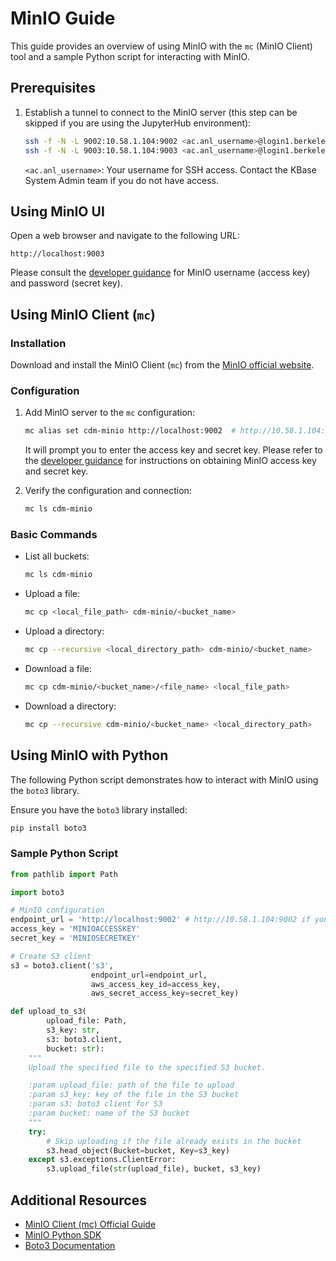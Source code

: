 
# MinIO Guide

This guide provides an overview of using MinIO with the `mc` (MinIO Client) tool and a sample Python script for 
interacting with MinIO.

## Prerequisites

1. Establish a tunnel to connect to the MinIO server (this step can be skipped if you are using the JupyterHub environment):

    ```bash
    ssh -f -N -L 9002:10.58.1.104:9002 <ac.anl_username>@login1.berkeley.kbase.us 
    ssh -f -N -L 9003:10.58.1.104:9003 <ac.anl_username>@login1.berkeley.kbase.us 
    ```

   `<ac.anl_username>`: Your username for SSH access. Contact the KBase System Admin team if you do not have access.

## Using MinIO UI
Open a web browser and navigate to the following URL:

```
http://localhost:9003
```
Please consult the [developer guidance](dev_guide.md#readwrite-minio-username-and-password) for MinIO username (access key) and password (secret key).

## Using MinIO Client (`mc`)

### Installation

Download and install the MinIO Client (`mc`) from the [MinIO official website](https://min.io/download?license=agpl&platform=macos).

### Configuration

1. Add MinIO server to the `mc` configuration:

    ```bash
    mc alias set cdm-minio http://localhost:9002  # http://10.58.1.104:9002 if you're already in the JupyterHub environment
    ```
    It will prompt you to enter the access key and secret key. Please refer to the [developer guidance](dev_guide.md#readwrite-minio-username-and-password) for instructions on obtaining MinIO access key and secret key.


3. Verify the configuration and connection:

    ```bash
    mc ls cdm-minio
    ```
   

### Basic Commands

* List all buckets:

    ```bash
    mc ls cdm-minio
    ```

* Upload a file:

    ```bash
    mc cp <local_file_path> cdm-minio/<bucket_name>
    ```
* Upload a directory:

    ```bash
    mc cp --recursive <local_directory_path> cdm-minio/<bucket_name>
    ```
    
* Download a file:

    ```bash
    mc cp cdm-minio/<bucket_name>/<file_name> <local_file_path>
    ```
  
* Download a directory:

    ```bash
    mc cp --recursive cdm-minio/<bucket_name> <local_directory_path>
    ```
  
## Using MinIO with Python

The following Python script demonstrates how to interact with MinIO using the `boto3` library.

Ensure you have the `boto3` library installed:

```bash
pip install boto3
```

### Sample Python Script
```python
from pathlib import Path

import boto3

# MinIO configuration
endpoint_url = 'http://localhost:9002' # http://10.58.1.104:9002 if you're already in the JupyterHub environment
access_key = 'MINIOACCESSKEY'
secret_key = 'MINIOSECRETKEY'

# Create S3 client
s3 = boto3.client('s3', 
                  endpoint_url=endpoint_url, 
                  aws_access_key_id=access_key, 
                  aws_secret_access_key=secret_key)

def upload_to_s3(
        upload_file: Path,
        s3_key: str,
        s3: boto3.client,
        bucket: str):
    """
    Upload the specified file to the specified S3 bucket.

    :param upload_file: path of the file to upload
    :param s3_key: key of the file in the S3 bucket
    :param s3: boto3 client for S3
    :param bucket: name of the S3 bucket
    """
    try:
        # Skip uploading if the file already exists in the bucket
        s3.head_object(Bucket=bucket, Key=s3_key)
    except s3.exceptions.ClientError:
        s3.upload_file(str(upload_file), bucket, s3_key)
```

## Additional Resources
* [MinIO Client (mc) Official Guide](https://min.io/docs/minio/linux/reference/minio-mc.html?ref=docs)
* [MinIO Python SDK](https://docs.min.io/docs/python-client-quickstart-guide.html)
* [Boto3 Documentation](https://boto3.amazonaws.com/v1/documentation/api/latest/guide/quickstart.html#using-boto3)
